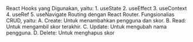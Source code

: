 React Hooks yang Digunakan, yaitu:
    1. useState
    2. useEffect
    3. useContext
    4. useRef
    5. useNavigate
Routing dengan React Router.
Fungsionalias CRUD, yaitu:
    A. Create: Untuk menambahkan pengguna dan skor.
    B. Read: Untuk mengambil skor terakhir.
    C. Update: Untuk mengubah nama pengguna.
    D. Delete: Untuk menghapus skor